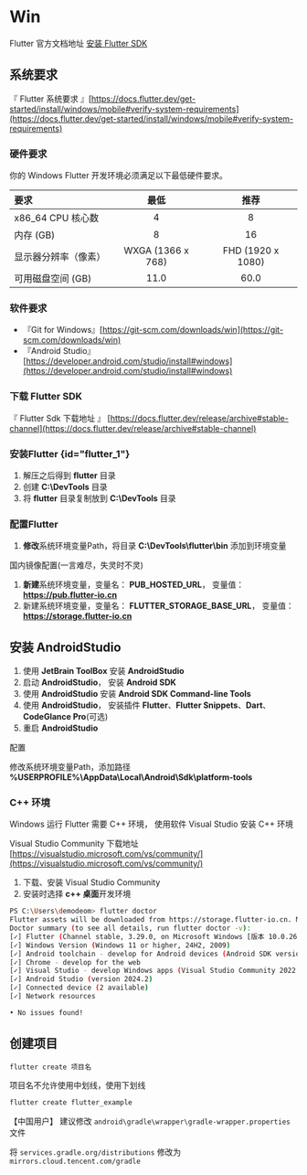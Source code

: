 # Win

Flutter 官方文档地址 [安装 Flutter SDK](https://docs.flutter.dev/get-started/install/windows/mobile)

## 系统要求

『 Flutter 系统要求 』[https://docs.flutter.dev/get-started/install/windows/mobile#verify-system-requirements](https://docs.flutter.dev/get-started/install/windows/mobile#verify-system-requirements)

### 硬件要求

你的 Windows Flutter 开发环境必须满足以下最低硬件要求。

| 要求                 |       最低        |       推荐        |
| :------------------- | :---------------: | :---------------: |
| x86_64 CPU 核心数    |         4         |         8         |
| 内存 (GB)            |         8         |        16         |
| 显示器分辨率（像素） | WXGA (1366 x 768) | FHD (1920 x 1080) |
| 可用磁盘空间 (GB)    |       11.0        |       60.0        |

### 软件要求

- 『Git for Windows』[https://git-scm.com/downloads/win](https://git-scm.com/downloads/win)
- 『Android Studio』[https://developer.android.com/studio/install#windows](https://developer.android.com/studio/install#windows)


### 下载 Flutter SDK

『 Flutter Sdk 下载地址 』 [https://docs.flutter.dev/release/archive#stable-channel](https://docs.flutter.dev/release/archive#stable-channel)


### 安装Flutter {id="flutter_1"}

1. 解压之后得到 **flutter** 目录
2. 创建 **C:\DevTools** 目录
3. 将 **flutter** 目录复制放到 **C:\DevTools** 目录

### 配置Flutter

1. **修改**系统环境变量Path，将目录 **C:\DevTools\flutter\bin** 添加到环境变量

国内镜像配置(一言难尽，失灵时不灵)

1. **新建**系统环境变量，变量名： **PUB_HOSTED_URL**， 变量值：**https://pub.flutter-io.cn**
2. 新建系统环境变量，变量名： **FLUTTER_STORAGE_BASE_URL**， 变量值：**https://storage.flutter-io.cn**


## 安装 AndroidStudio

1. 使用 **JetBrain ToolBox** 安装 **AndroidStudio**
2. 启动 **AndroidStudio**， 安装 **Android SDK**
3. 使用 **AndroidStudio** 安装 **Android SDK Command-line Tools**
4. 使用 **AndroidStudio**， 安装插件 **Flutter**、**Flutter Snippets**、**Dart**、**CodeGlance Pro**(可选)
5. 重启 **AndroidStudio**

配置

修改系统环境变量Path，添加路径 **%USERPROFILE%\AppData\Local\Android\Sdk\platform-tools**


### C++ 环境

Windows 运行 Flutter 需要 C++ 环境， 使用软件 Visual Studio 安装 C++ 环境

Visual Studio Community 下载地址 [https://visualstudio.microsoft.com/vs/community/](https://visualstudio.microsoft.com/vs/community/)

1. 下载、安装 Visual Studio Community
2. 安装时选择 **c++ 桌面**开发环境



```Bash
PS C:\Users\demodeom> flutter doctor
Flutter assets will be downloaded from https://storage.flutter-io.cn. Make sure you trust this source!
Doctor summary (to see all details, run flutter doctor -v):
[✓] Flutter (Channel stable, 3.29.0, on Microsoft Windows [版本 10.0.26100.1742], locale zh-CN)
[✓] Windows Version (Windows 11 or higher, 24H2, 2009)
[✓] Android toolchain - develop for Android devices (Android SDK version 35.0.1)
[✓] Chrome - develop for the web
[✓] Visual Studio - develop Windows apps (Visual Studio Community 2022 17.13.0)
[✓] Android Studio (version 2024.2)
[✓] Connected device (2 available)
[✓] Network resources

• No issues found!
```

## 创建项目

`flutter create 项目名`

项目名不允许使用中划线，使用下划线

```bash
flutter create flutter_example
```

【中国用户】 建议修改 `android\gradle\wrapper\gradle-wrapper.properties` 文件

将 `services.gradle.org/distributions` 修改为 `mirrors.cloud.tencent.com/gradle`

